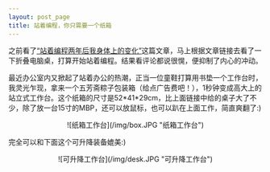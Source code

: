 ```yaml
---
layout: post_page
title: 站着编程，你只需要一个纸箱
---
```


之前看了[“站着编程两年后我身体上的变化”](http://www.vaikan.com/what-happens-when-you-stand-for-2-years/)这篇文章，马上根据文章链接去看了一下折叠电脑桌，打算开始站着编程。结果看评论都说很愰，便抑制了内心的冲动。

最近办公室内又掀起了站着办公的热潮，正当一位童鞋打算用书垫一个工作台时，我灵光乍现，拿来一个五芳斋粽子包装箱（给点广告费吧！），1秒钟变成高大上的站立式工作台。这个纸箱的尺寸是52\*41\*29cm，比上面链接中给的桌子大了不少，除了放一台15寸的MBP，还可以放鼠标，也可以趴在上面工作，简直爽翻了:)

<center>![纸箱工作台](/img/box.JPG "纸箱工作台")</center>

完全可以和下面这个可升降装备媲美:)

<center>![可升降工作台](/img/desk.JPG "可升降工作台")</center>
